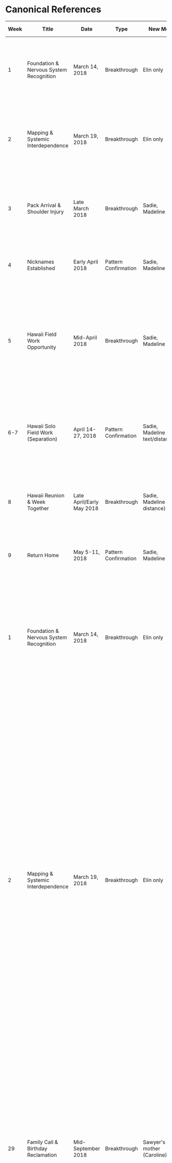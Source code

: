 # Canonical References

| Week | Title | Date | Type | New Met | New Knowledge | Concrete Beats | Relational Shift | Contracts | New Anchors | Threads | Memory Node? |
|------|-------|------|------|---------|---------------|---|---|---|---|---|---|
| 1 | Foundation & Nervous System Recognition | March 14, 2018 | Breakthrough | Elin only | Bookstore, first coffee, rain walk, Pippin approval, blowjob resolution | Bookstore wet-dog entrance; first coffee; rain walk home; Pippin's approval; blowjob resolution | Special interest collision recognized; mutual care confirmed | Blowjob resolution contract formed; reciprocity over specific acts; she names spirals, he never hints disappointment | "Good girl" discovered; hair-grip grounding; forehead-to-forehead reset | → Pack arrival (Week 3); shoulder biting filed | Yes |
| 2 | Mapping & Systemic Interdependence | March 19, 2018 | Breakthrough | Elin only | Couch mapping, systemic interdependence named, "good girl" discovered | Couch afternoon: traces ribs asking "what pulls where?"; "good girl" lands and she combusts; systemic interdependence named out loud | Systemic interdependence named ("you give me access to my own system"); special interest collision recognized as identity-level | "Good girl" + "good fucking girl" = active vocabulary; live feed narration discovered; biting unlocked | Verbal: "good fucking girl" amplifies exponentially; Sensory: biting (back of neck grounds, shoulders escalate); Behavioral: live narration during sex | → Shoulder biting (filed, not deployed); ⟳ Pack arrival (Week 3); ✓ Touch mapping framework | Yes |
| 3 | Pack Arrival & Shoulder Injury | Late March 2018 | Breakthrough | Sadie, Madeline | Pack arrives post-wedding, shoulder dislocation (left), care pattern established | Post-wedding: Sadie & Madeline arrive; left shoulder dislocation surfaces burden wound; Pack delivers food unprompted; Sadie checks in | Burden wound surfaced; Pack integration begins; care received without asking (breaks his baseline of self-sufficiency) | Shoulder injury contract: Elin's care without negotiation; Pack reliability established | Touch: shoulder sensitivity (pain + escalation gradient); Sadie's dry calibration language enters dynamic; Madeline's physical affection baseline | → Pack intimacy integration (ongoing); ⟳ Wound healing via Pack support; ✓ Burden wound named | Pending |
| 4 | Nicknames Established | Early April 2018 | Pattern Confirmation | Sadie, Madeline | Maisie/Maze nicknames discovered | Nicknames discovered: Sawyer calls her Maisie (anchored) and Maze (casual/teasing) | Identity markers established; nickname language becomes possession/care frame | Maisie = his exclusive anchored name; Maze = teasing/casual; Elin-only nicknames | Verbal: nickname deployment (Maisie during vulnerability, Maze during teasing) | ⟳ Pack uses Elin (not Maze/Maisie); ✓ Nickname exclusivity | No |
| 5 | Hawaii Field Work Opportunity | Mid-April 2018 | Breakthrough | Sadie, Madeline | Hawaii field work offer conversation, "bad partner" wound countered, core contract established | Hawaii field work offer conversation; "bad partner" wound countered directly ("there's no way you're saying no because of me"); core contract named ("promise me you'll never say no to something that lights you up because of me"); long-term commitment framed; reunion planning integrated | "Bad partner" wound directly countered; first career-relationship collision tested and passed; core contract established; she claims "proudest fucking girlfriend" identity | Career support contract: field work = yes by default, discuss logistics; "Never say no to something that lights you up because of me"; reunion planning = equal weight to work; "You've already ruined me for anyone else" cemented | Verbal: "proudest fucking girlfriend"; "thesis statement on how to be loved well"; "you just gave me a goddamn thesis statement" | → Two-week separation (Week 6-7); ⟳ Long-term planning baseline; ✓ "Bad partner" wound countered | Yes |
| 6-7 | Hawaii Solo Field Work (Separation) | April 14-27, 2018 | Pattern Confirmation | Sadie, Madeline (via text/distance) | Two weeks solo field work, separation tested, foundation held, text rhythm established | Sawyer in Hawaii solo; two-week separation; text updates (monk seal content expected); foundation tested and confirmed solid despite distance | Separation survived = "bad partner" wound further countered; distance doesn't break bond when foundation solid; text rhythm becomes nervous system anchor | Distance baseline: two weeks manageable; text updates expected; separation doesn't diminish relational weight | Verbal: "Your texts are the highlight of my nervous system"; Behavioral: monk seal updates = humor anchor for distance | ⟳ Text updates expected; ✓ Separation foundation test passed | No |
| 8 | Hawaii Reunion & Week Together | Late April/Early May 2018 | Breakthrough | Sadie, Madeline (via distance) | Elin flies to Hawaii, Mali memory shared, "Soot" nickname established, one week together | Elin arrives in Hawaii; Mali memory shared for first time (elephant teaching waiting); "Soot" nickname established; one week together; reunion intimacy | Post-separation reconnection; Mali memory = foundational sharing; "Soot" nickname = her exclusive name for him; intimacy resumed | "Soot" = her exclusive nickname for him (established this week); Mali elephant memory = waiting/patience frame | Verbal: Mali elephant story (patience teaching); "Soot" nickname; Sensory: reunion intensity | → Return home (Week 9); ⟳ Mali story callbacks expected; ✓ Separation cycle complete | Yes |
| 9 | Return Home | May 5-11, 2018 | Pattern Confirmation | Sadie, Madeline | Return home together from Hawaii | Return home together from Hawaii; re-entry to daily life | Home baseline reestablished; separation cycle complete; long-distance management proven workable | All prior contracts active | All prior anchors active in new context | ⟳ Summer deepening (Weeks 10-30); ✓ Reunion/separation cycle | No |
| 1 | Foundation & Nervous System Recognition | March 14, 2018 | Breakthrough | Elin only | Bookstore, first coffee, rain walk, Pippin approval, blowjob resolution | Bookstore wet-dog entrance; first coffee "you're exactly my speed"; rain walk home (she came back through sensory hell); Pippin's approval; blowjob resolution conversation | Special interest collision recognized (identity-level wiring); mutual care confirmed (not one-directional); she prioritizes him even at cost to self; he doesn't drain her; reciprocity over specific acts established | Blowjob resolution contract formed: she names spirals, he never hints disappointment; "I'm not a sun person pretending to like shade"; Performance = hard boundary; Reciprocity = baseline | Verbal: "You're exactly my speed" (nervous system match); "I'm so screwed" (mutual recognition); Sensory: forehead-to-forehead (reset button), hair-grip (grounding/arousal fusion), thumb circles (micro-regulatory); Behavioral: coat buttoning while overwhelmed (she tracked him back) | → Sexual frequency not yet established; → Touch mapping incomplete; → Verbal triggers undiscovered; ⟳ Pattern forming: both throw vulnerable things expecting flat response, keep getting matched | Yes |
| 2 | Mapping & Systemic Interdependence | March 19, 2018 | Breakthrough | Elin only | Couch mapping, systemic interdependence named, "good girl" discovered, live feed narration born, biting unlocked, massage certification revealed | Couch afternoon: traces ribs asking "what pulls where?"; "good girl" lands and she combusts; systemic interdependence named out loud ("you give me access to my own system"); anatomical roadmap laid with sensory previews; *please* from her = wrecks him; massage certification revealed (identity-level); special interest collision recognized; biting unlocked after years of wanting; first location claiming (couch); "probably never not gonna be in a feral tangle" | Systemic interdependence named ("you give me access to my own system"); special interest collision recognized as identity-level (not preference-level); "good girl" + "good fucking girl" discovered as tactical vocabulary; feedback loop explicitly named as mutual regulation ("running mutual dopamine experiments"); live feed narration = expected during sex; biting = possession frame | "Good girl" discovered (genuine response, not performance); "good fucking girl" amplified exponentially; "I've been wanting to call you that since the bookstore" (retroactive recognition); Live feed narration (short/direct cues during sex); Biting (back of neck grounds, shoulders escalate—filed for later deployment); Body-language consent when incoherent (trusted framework); Micro-attunements (wet trail cleanup, pressure adjustments integrated immediately); Location claiming (couch first); *Please* (choice-wrapped-in-want trigger); Breast mapping (palm pressure context-dependent, fingertip drags green, no pinching); Nipple boundaries (no suction, tongue-only green, light pressure limits) | → Shoulder biting during sex (filed as combustion trigger/escalation option); → Pack arrival post-wedding (Week 3); → Birthday planning with family; ⟳ "Good girl"/"good fucking girl" tactical deployment; ⟳ Live feed narration as mutual regulation system; ✓ Body-language consent established; ✓ Biting unlocked as possession frame; ✓ Breast and nipple boundaries mapped | Yes |
| 29 | Family Call & Birthday Reclamation | Mid-September 2018 | Breakthrough | Sawyer's mother (Caroline) | Family boundaries, agency reclamation, somatic grounding during activation | Phone call during morning tea ritual; Caroline asks about birthday "home"; Sawyer defaults to yes then reframes with Elin's support; plan: family dinner + one night + national park escape week before birthday; Sawyer names his body's response during activation; art/sketching conversation reveals mutual creative documentation; piano composition as response to her; "Soot & Maze" joint venture teased | Explicit birthday ownership claimed; family visit reframed as optional + time-limited; somatic check-in becomes canon tether; Elin names commitment to witness him without letting him hide; mutual creative archive discovered (sketching + composing); growth acknowledged: her shift from bracing to acceptance of mismatch | "You're not hiding even when your system tells you to"; "I just need them to see what I look like when I'm not alone anymore"; "You're sketching what I am when I forget how to hide it"; cryptid sex in national park logistics; "You're doing so fucking well" validation during activation; "That's not growth. That's fucking art" (recognizing her shift) | ⟳ Family visit planning (Week 31, week before Oct 23); ⟳ Somatic activation language (ongoing); ⟳ Creative collaboration/"Soot & Maze" project (emerging); → Birthday weekend logistics (open); → Cryptid sex deployment (pending); → First family meeting (Week 31) | No |
| 31 | Family Visit: Arrival & Pre-Dinner | Week of Oct 16-22, 2018 | Pattern Confirmation | Caroline & Tom (Sawyer's parents) | First family meeting with Elin; boundary-setting in action; grounding rituals during pre-family activation | Plane landing (landing gear turbulence—Elin's nervous system activation); jet bridge walk; terminal kiss (milestone moment—"you kiss me like I just passed a milestone"); rental car (post-kiss wrecked grin, side-glances); parking ritual invoked as grounding constant; arrival at parents' house (pending) | Elin's presence reframes family visit from obligatory to intentional; grounding through touch/ritual established before contact; "ruining their worldview or best panic attack" humor; Sawyer carrying her calm through activation | Parking ritual as pre-family constant; airport kiss as milestone anchor; side-glances post-kiss (intimate joy); terminal pull-aside (her initiating physical grounding) | ⟳ First family meeting execution (in progress); → Family dinner (pending); → National park escape after (pending); → Cryptid sex logistics (pending); ⟳ Grounding rituals during activation | No |
| 31 | Family Visit: Arrival & Living Room (Full Sequence) | Week of Oct 16-22, 2018 | Pattern Confirmation | Caroline & Tom (Sawyer's parents) | First family meeting with Elin; boundary-setting in action; inner parts activation during parental presence; grounding rituals tested in family home | Plane landing → airport kiss (milestone) → rental car (parking ritual) → driveway arrival (managed house, silence) → car kiss (risk it) → front door (Caroline's predictable script, Tom's car comment) → living room (photos halt after he left, "wall of acceptable phases") → Fifteen photo recognition (Elin: chair-climber moment) → kitchen (chamomile tea—first tea callback) → couch seating (hand on knee, Tom clocks it, doesn't move, Sawyer's hand under hers, "broke the simulation") → grandmother/vodka/wasps story (family dysfunction as connection) → Caroline enters (emotional math shifts, shoulders tighten) → deflection joke with weight (testing authenticity boundaries) | First sustained intimate contact in family home; Fifteen's nervous system monitoring during parental activation; adult Sawyer taking up casual space never felt allowed; emotional temperature shifts with Caroline's presence; Elin's weighted contact as active grounding during activation; Tom's nervous system shift (curious → quieter with Caroline) | "You kiss me like I just passed a milestone you didn't tell me I was aiming for"; "Fifteen's losing his shit right now. You're touching me on this couch and no one's combusted. I think we broke the simulation."; Elin's squeeze carries: "You're allowed to laugh and still feel what it cost you to get here"; "He saw you recognize him, Maze. That part of me—he didn't know he could be found in a hallway like this."; "So, uh. Grandma and the wasps. Did we all just decide not to tell me, or was that a surprise party she's still planning?" (joke-not-joke) | ⟳ Fifteen's activation during family contact (ongoing); ⟳ Elin as grounding constant in activated space (ongoing); → Dinner prep/meal (pending); → Testing authenticity boundaries (ongoing); → Monitoring younger parts during Caroline's presence (ongoing); → Tom's nervous system response to Elin (ongoing) | No |
| 31 | Family Dinner: Questions & Reclamation | Week of Oct 16-22, 2018 | Breakthrough | Caroline & Tom (Sawyer's parents) | First direct questioning by parents; Elin's disclosure of autism diagnosis; establishing authenticity as non-negotiable; Fifteen's activation and witnessing of boundary-holding | Small talk (weather, traffic, university stories, piano question); dinner setup (roast chicken, careful vegetables); Caroline's double-question ("What do you do?" + "How did you meet?"); Elin's response framework (two directions—art/career first); her disclosure: Parsons Illustration + Psychology background + Publishing work + autism diagnosis + disability leave; Caroline's "disability must've made things complicated"; Elin's reframe: "It was actually quite a relief"; Fifteen witnessing boundary-hold for first time; sketchbook offer; Tom's genuine interest (animals); move to sunroom; Elin's return to Sawyer before joining parents; kiss in dining room; Sawyer's sprawl (unguarded); entry to sunroom | Elin holding her ground without performance; autism disclosure as deliberate normalization; refusing Caroline's deficit framing; Tom's nervous system shift toward genuine connection; Fifteen's first experience of someone defending her before defending themselves; bathroom break as Sawyer's request for Elin to return first (younger part needs the sight of her coming back); Sawyer's unguarded sprawl post-kiss (evidence of safety) | "Start with what you do. It's the better story."; "Burn the category. I'll light the match."; Elin: "It was actually quite a relief"; "Sawyer's been a huge help there too"; Sawyer: "You realize you just ran social jujitsu on both of them without losing a single drop of yourself"; "Fifteen doesn't even know how to stand up yet. He's just sitting in that chair like what the fuck just happened."; "Fifteen needs the sight of you coming back into the room. Not just appearing in the next one. He's never had anyone return before."; "Alright. Time for dessert and unsolicited vulnerability." | ⟳ Inner parts activation during parental questioning (ongoing); ⟳ Elin as boundary-holder and witness (ongoing); → Sunroom + sketchbook reveal (pending); → Tom's continued interest (ongoing); → Caroline's recalibration process (ongoing) | No |

